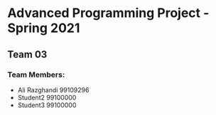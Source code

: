 # Advanced Programming Project - Spring 2021
## Team 03

### Team Members:
- Ali Razghandi 99109296
- Student2 99100000
- Student3 99100000
